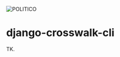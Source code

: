 ![POLITICO](https://rawgithub.com/The-Politico/src/master/images/logo/badge.png)

# django-crosswalk-cli

TK.
